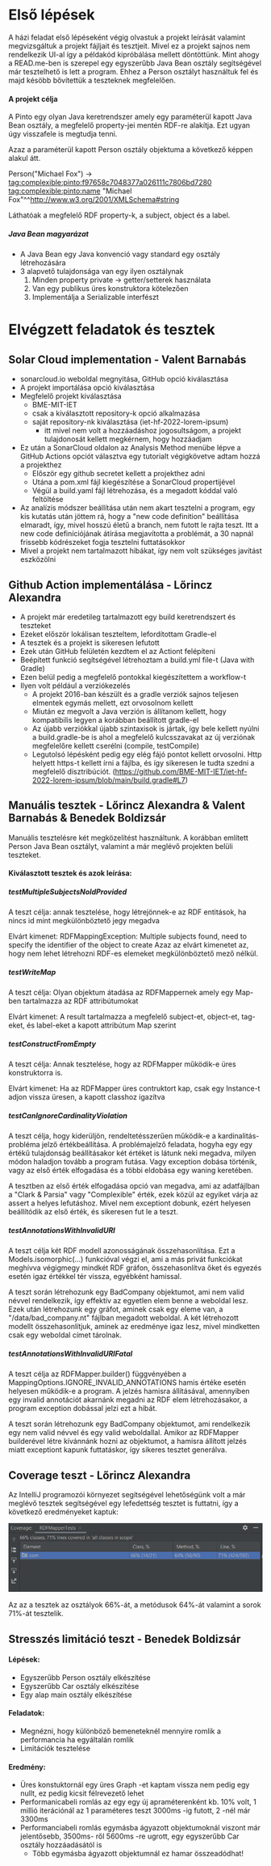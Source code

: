 # Első lépések
A házi feladat első lépéseként végig olvastuk a projekt leírását valamint megvizsgáltuk a projekt fájljait és tesztjeit. Mivel ez a projekt sajnos nem rendelkezik UI-al így a példakód kipróbálása mellett döntöttünk.
Mint ahogy a READ.me-ben is szerepel egy egyszerűbb Java Bean osztály segítségével már tesztelhető is lett a program.
Ehhez a Person osztályt használtuk fel és majd késöbb bővítettük a teszteknek megfelelően.

#### A projekt célja
A Pinto egy olyan Java keretrendszer amely egy paraméterül kapott Java Bean osztály, a megfelelő property-jei mentén RDF-re alakítja. Ezt ugyan úgy visszafele is megtudja tenni.

Azaz a paraméterül kapott Person osztály objektuma a következő képpen alakul átt.

Person("Michael Fox") &#8594; <tag:complexible:pinto:f97658c7048377a026111c7806bd7280> <tag:complexible:pinto:name> "Michael Fox"^^<http://www.w3.org/2001/XMLSchema#string>

Láthatóak a megfelelő RDF property-k, a subject, object és a label.

##### Java Bean magyarázat
- A Java Bean egy Java konvenció vagy standard egy osztály létrehozására
- 3 alapvető tulajdonsága van egy ilyen osztálynak
  1. Minden property private &#8594; getter/setterek használata
  2. Van egy publikus üres konstruktora kötelezően
  3. Implementálja a Serializable interfészt

# Elvégzett feladatok és tesztek

## Solar Cloud implementation - Valent Barnabás

- sonarcloud.io weboldal megnyitása, GitHub opció kiválasztása
- A projekt importálása opció kiválasztása
- Megfelelő projekt kiválasztása 
    - BME-MIT-IET
    - csak a kiválasztott repository-k opció alkalmazása
    - saját repository-nk kiválasztása (iet-hf-2022-lorem-ipsum)
        - itt mivel nem volt a hozzáadáshoz jogosultságom, a projekt tulajdonosát kellett megkérnem, hogy hozzáadjam
- Ez után a SonarCloud oldalon az Analysis Method menübe lépve a GitHub Actions opciót választva egy tutorialt végigkövetve adtam hozzá a projekthez
    - Először egy github secretet kellett a projekthez adni
    - Utána a pom.xml fájl kiegészítése a SonarCloud propertijével
    - Végül a build.yaml fájl létrehozása, és a megadott kóddal való feltöltése
- Az analízis módszer beállítása után nem akart tesztelni a program, egy kis kutatás után jöttem rá, hogy a "new code definition" beállítása elmaradt, így, mivel hosszú életű a branch, nem futott le rajta teszt. Itt a new code definíciójának átírása megjavította a problémát, a 30 napnál frissebb kódrészeket fogja tesztelni futtatásokkor
- Mivel a projekt nem tartalmazott hibákat, így nem volt szükséges javítást eszközölni


## Github Action implementálása - Lőrincz Alexandra
- A projekt már eredetileg tartalmazott egy build keretrendszert és teszteket
- Ezeket először lokálisan teszteltem, lefordítottam Gradle-el
- A tesztek és a projekt is sikeresen lefutott
- Ezek után GitHub felületén kezdtem el az Actiont felépíteni
- Beépített funkció segítségével létrehoztam a build.yml file-t (Java with Gradle)
- Ezen belül pedig a megfelelő pontokkal kiegészítettem a workflow-t
- Ilyen volt például a verziókezelés
  - A projekt 2016-ban készült és a gradle verziók sajnos teljesen elmentek egymás mellett, ezt orvosolnom kellett
  - Miután ez megvolt a Java verzión is állítanom kellett, hogy kompatibilis legyen a korábban beállított gradle-el
  - Az újabb verziókkal újabb szintaxisok is jártak, így bele kellett nyúlni a build.gradle-be is ahol a megfelelő kulcsszavakat az új verziónak megfelelőre kellett cserélni (compile, testCompile)
  - Legutolsó lépésként pedig egy elég fájó pontot kellett orvosolni. Http helyett https-t kellett írni a fájlba, és így sikeresen le tudta szedni a megfelelő disztribúciót. (https://github.com/BME-MIT-IET/iet-hf-2022-lorem-ipsum/blob/main/build.gradle#L7)

## Manuális tesztek - Lőrincz Alexandra & Valent Barnabás & Benedek Boldizsár
  
Manuális tesztelésre két megközelítést használtunk. A korábban említett Person Java Bean osztályt, valamint a már meglévő projekten belüli teszteket.

#### Kiválasztott tesztek és azok leírása:
  
##### testMultipleSubjectsNoIdProvided

A teszt célja: annak tesztelése, hogy létrejönnek-e az RDF entitások, ha nincs id mint megkülönböztető jegy megadva

Elvárt kimenet: RDFMappingException: Multiple subjects found, need to specify the identifier of the object to create
Azaz az elvárt kimenetet az, hogy nem lehet létrehozni RDF-es elemeket megkülönböztető mező nélkül.

##### testWriteMap

A teszt célja: Olyan objektum átadása az RDFMappernek amely egy Map-ben tartalmazza az RDF attribútumokat

Elvárt kimenet: A result tartalmazza a megfelelő subject-et, object-et, tag-eket, és label-eket a kapott attribútum Map szerint

##### testConstructFromEmpty

A teszt célja: Annak tesztelése, hogy az RDFMapper működik-e üres konstruktorra is.

Elvárt kimenet: Ha az RDFMapper üres contruktort kap, csak egy Instance-t adjon vissza üresen, a kapott classhoz igazítva

##### testCanIgnoreCardinalityViolation

A teszt célja, hogy kiderüljön, rendeltetésszerűen működik-e a kardinalitás-probléma jelző értékbeállítása. A problémajelző feladata, hogyha egy egy értékű tulajdonság beállításakor két értéket is látunk neki megadva, milyen módon haladjon tovább a program futása. Vagy exception dobása történik, vagy az első érték elfogadása és a többi eldobása egy waning keretében.

A tesztben az első érték elfogadása opció van megadva, ami az adatfájlban a "Clark & Parsia" vagy "Complexible" érték, ezek közül az egyiket várja az assert a helyes lefutáshoz. Mivel nem exceptiont dobunk, ezért helyesen beállítódik az első érték, és sikeresen fut le a teszt.

##### testAnnotationsWithInvalidURI

A teszt célja két RDF modell azonosságának összehasonlítása. Ezt a Models.isomorphic(...) funkcióval végzi el, ami a más privát funkciókat meghívva végigmegy mindkét RDF gráfon, összehasonlítva őket és egyezés esetén igaz értékkel tér vissza, egyébként hamissal.

A teszt során létrehozunk egy BadCompany objektumot, ami nem valid névvel rendelkezik, így effektív az egyetlen elem benne a weboldal lesz. Ezek után létrehozunk egy gráfot, aminek csak egy eleme van, a "/data/bad_company.nt" fájlban megadott weboldal. A két létrehozott modellt összehasonlítjuk, aminek az eredménye igaz lesz, mivel mindketten csak egy weboldal címet tárolnak.

##### testAnnotationsWithInvalidURIFatal

A teszt célja az RDFMapper.builder() függvényében a MappingOptions.IGNORE_INVALID_ANNOTATIONS hamis értéke esetén helyesen működik-e a program. A jelzés hamisra állításával, amennyiben egy invalid annotációt akarnánk megadni az RDF elem létrehozásakor, a program exception dobással jelzi ezt a hibát.

A teszt során létrehozunk egy BadCompany objektumot, ami rendelkezik egy nem valid névvel és egy valid weboldallal. Amikor az RDFMapper builderével létre kívánnánk hozni az objektumot, a hamisra állított jelzés miatt exceptiont kapunk futtatáskor, így sikeres tesztet generálva.

## Coverage teszt - Lőrincz Alexandra

Az IntelliJ programozói környezet segítségével lehetőségünk volt a már meglévő tesztek segítségével egy lefedettség tesztet is futtatni, így a következő eredményeket kaptuk:

![](coverage_test.png)

Az az a tesztek az osztályok 66%-át, a metódusok 64%-át valamint a sorok 71%-át tesztelik.


## Stresszés limitáció teszt - Benedek Boldizsár
#### Lépések:
- Egyszerűbb Person osztály elkészítése
- Egyszerűbb Car osztály elkészítése
- Egy alap main osztály elkészítése
#### Feladatok:
- Megnézni, hogy különböző bemeneteknél mennyire romlik a performancia ha egyáltalán romlik
- Limitációk tesztelése
#### Eredmény:
- Üres konstuktornál egy üres Graph -et kaptam vissza nem pedig egy nullt, ez pedig kicsit félrevezető lehet
- Performanicabeli romlás az egy egy új apraméterenként kb. 10% volt, 1 millió iterációnál az 1 paraméteres teszt 3000ms -ig futott, 2 -nél már 3300ms
- Performanciabeli romlás egymásba ágyazott objektumoknál viszont már jelentősebb, 3500ms- ről 5600ms -re ugrott, egy egyszerűbb Car osztály hozzáadásától is
   - Több egymásba ágyazott objektumnál ez hamar összeadódhat!

